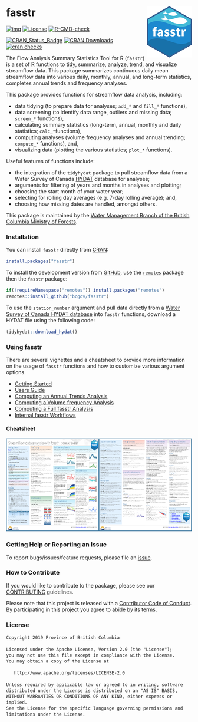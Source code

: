 
<!--
Copyright 2019 Province of British Columbia

Licensed under the Apache License, Version 2.0 (the "License");
you may not use this file except in compliance with the License.
You may obtain a copy of the License at

http://www.apache.org/licenses/LICENSE-2.0

Unless required by applicable law or agreed to in writing, software distributed under the License is distributed on an "AS IS" BASIS,
WITHOUT WARRANTIES OR CONDITIONS OF ANY KIND, either express or implied.
See the License for the specific language governing permissions and limitations under the License.
-->

# fasstr <img src="man/figures/fasstr.png" align="right" />

<!-- badges: start -->

[![img](https://img.shields.io/badge/Lifecycle-Stable-97ca00)](https://github.com/bcgov/repomountie/blob/master/doc/lifecycle-badges.md)
[![License](https://img.shields.io/badge/License-Apache%202.0-blue.svg)](https://opensource.org/licenses/Apache-2.0)
[![R-CMD-check](https://github.com/bcgov/fasstr/workflows/R-CMD-check/badge.svg)](https://github.com/bcgov/fasstr/actions)

[![CRAN_Status_Badge](https://www.r-pkg.org/badges/version/fasstr)](https://cran.r-project.org/package=fasstr)
[![CRAN
Downloads](https://cranlogs.r-pkg.org/badges/fasstr?color=brightgreen)](https://CRAN.R-project.org/package=fasstr)
[![cran
checks](https://badges.cranchecks.info/worst/fasstr.svg)](https://cran.r-project.org/web/checks/check_results_fasstr.html)
<!-- badges: end -->

The Flow Analysis Summary Statistics Tool for R (`fasstr`) is a set of
[R](http://www.r-project.org) functions to tidy, summarize, analyze,
trend, and visualize streamflow data. This package summarizes continuous
daily mean streamflow data into various daily, monthly, annual, and
long-term statistics, completes annual trends and frequency analyses.

This package provides functions for streamflow data analysis, including:

- data tidying (to prepare data for analyses; `add_*` and `fill_*`
  functions),
- data screening (to identify data range, outliers and missing data;
  `screen_*` functions),
- calculating summary statistics (long-term, annual, monthly and daily
  statistics; `calc_*`functions),
- computing analyses (volume frequency analyses and annual trending;
  `compute_*` functions), and,
- visualizing data (plotting the various statistics; `plot_*`
  functions).

Useful features of functions include:

- the integration of the `tidyhydat` package to pull streamflow data
  from a Water Survey of Canada
  [HYDAT](https://www.canada.ca/en/environment-climate-change/services/water-overview/quantity/monitoring/survey/data-products-services/national-archive-hydat.html)
  database for analyses;
- arguments for filtering of years and months in analyses and plotting;
- choosing the start month of your water year;
- selecting for rolling day averages (e.g. 7-day rolling average); and,
- choosing how missing dates are handled, amongst others.

This package is maintained by the [Water Management Branch of the
British Columbia Ministry of
Forests](https://www2.gov.bc.ca/gov/content/environment/air-land-water/water).

### Installation

You can install `fasstr` directly from
[CRAN](https://cran.r-project.org/package=fasstr):

``` r
install.packages("fasstr")
```

To install the development version from
[GitHub](https://github.com/bcgov/fasstr), use the
[`remotes`](https://cran.r-project.org/package=remotes) package then the
`fasstr` package:

``` r
if(!requireNamespace("remotes")) install.packages("remotes")
remotes::install_github("bcgov/fasstr")
```

To use the `station_number` argument and pull data directly from a
[Water Survey of Canada HYDAT
database](https://www.canada.ca/en/environment-climate-change/services/water-overview/quantity/monitoring/survey/data-products-services/national-archive-hydat.html)
into `fasstr` functions, download a HYDAT file using the following code:

``` r
tidyhydat::download_hydat()
```

### Using fasstr

There are several vignettes and a cheatsheet to provide more information
on the usage of `fasstr` functions and how to customize various argument
options.

- [Getting Started](https://bcgov.github.io/fasstr/articles/fasstr.html)
- [Users
  Guide](https://bcgov.github.io/fasstr/articles/fasstr_users_guide.html)
- [Computing an Annual Trends
  Analysis](https://bcgov.github.io/fasstr/articles/fasstr_trending_analysis.html)
- [Computing a Volume frequency
  Analysis](https://bcgov.github.io/fasstr/articles/fasstr_frequency_analysis.html)
- [Computing a Full fasstr
  Analysis](https://bcgov.github.io/fasstr/articles/fasstr_full_analysis.html)
- [Internal fasstr
  Workflows](https://bcgov.github.io/fasstr/articles/fasstr_under_the_hood.html)

#### Cheatsheet

<a href="https://github.com/bcgov/fasstr/raw/main/fasstr_cheatsheet.pdf"><img src="man/figures/fasstr_cheatsheet.png" width="630" height="252"/></a>

### Getting Help or Reporting an Issue

To report bugs/issues/feature requests, please file an
[issue](https://github.com/bcgov/fasstr/issues/).

### How to Contribute

If you would like to contribute to the package, please see our
[CONTRIBUTING](CONTRIBUTING.md) guidelines.

Please note that this project is released with a [Contributor Code of
Conduct](CODE_OF_CONDUCT.md). By participating in this project you agree
to abide by its terms.

### License

    Copyright 2019 Province of British Columbia

    Licensed under the Apache License, Version 2.0 (the "License");
    you may not use this file except in compliance with the License.
    You may obtain a copy of the License at 

       http://www.apache.org/licenses/LICENSE-2.0

    Unless required by applicable law or agreed to in writing, software
    distributed under the License is distributed on an "AS IS" BASIS,
    WITHOUT WARRANTIES OR CONDITIONS OF ANY KIND, either express or implied.
    See the License for the specific language governing permissions and
    limitations under the License.
